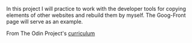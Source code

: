 In this project I will practice to work with the developer tools for copying elements of other websites and rebuild them by myself.
The Goog-Front page will serve as an example.

From The Odin Project's [curriculum](http://www.theodinproject.com/courses/web-development-101/lessons/html-css)